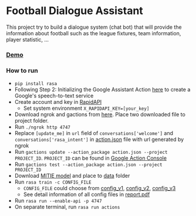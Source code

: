 # Football Dialogue Assistant
This project try to build a dialogue system (chat bot) that will provide the information about football such as the league fixtures, team information, player statistic, ...

### [Demo](https://youtu.be/L04eJZUhPQU)

### How to run

- `pip install rasa`
- Following Step 2: Initializing the Google Assistant Action [here](https://github.com/esrel/LUS/blob/master/notebooks/rasa_google.ipynb) to create a Google's speech-to-text service
- Create account and key in [RapidAPI](https://rapidapi.com/api-sports/api/api-football)
  + Set system environment `X_RAPIDAPI_KEY=[your_key]`
- Download ngrok and gactions from [here](https://drive.google.com/drive/folders/1yMpQDty40RuCTDdXHVNILPfL596HT89z?usp=sharing). Place two downloaded file to project folder.
- Run `./ngrok http 4747`
- Replace `[update_me]` in `url` field of `conversations['welcome']` and `conversations['rasa_intent']` in [action.json](action.json) file with url generated by ngrok
- Run `gactions update --action_package action.json --project PROJECT_ID`. `PROJECT_ID` can be found in [Google Action Console](https://console.actions.google.com/)
- Run `gactions test --action_package action.json --project PROJECT_ID`
- Download [MITIE model](https://drive.google.com/file/d/1SqLNPoab_HvTvOrNxY8mlwydj-IqiiB5/view?usp=sharing) and place to [data](data) folder
- Run `rasa train -c CONFIG_FILE`
    + `CONFIG_FILE` could choose from [config_v1](config_v1.yml), [config_v2](config_v2.yml), [config_v3](config_v3.yml) 
    + See detail information of all config files in [report.pdf](report.pdf)
- Run `rasa run --enable-api -p 4747`
- On separate terminal, run `rasa run actions`

